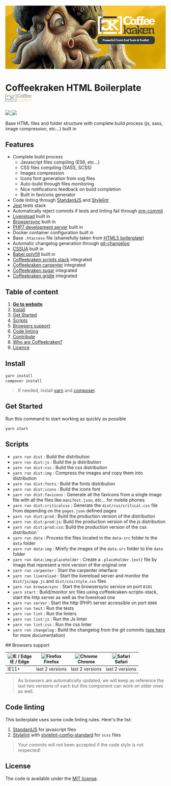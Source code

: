 ![Coffeekraken HTML Boilerplate](.resources/doc-header.jpg)

# Coffeekraken HTML Boilerplate <img src=".resources/coffeekraken-logo.jpg" height="25px" />

<p>
	<!-- <a href="https://travis-ci.org/coffeekraken/html-boilerplate">
		<img src="https://img.shields.io/travis/coffeekraken/html-boilerplate.svg?style=flat-square" />
	</a> -->
	<!-- <a href="https://www.npmjs.com/package/{package-name}">
		<img src="https://img.shields.io/npm/v/{package-name}.svg?style=flat-square" />
	</a> -->
	<!-- <a href="https://github.com/coffeekraken/html-boilerplate/blob/master/LICENSE.txt">
		<img src="https://img.shields.io/npm/l/{package-name}.svg?style=flat-square" />
	</a> -->
	<!-- <a href="https://github.com/coffeekraken/html-boilerplate">
		<img src="https://img.shields.io/npm/dt/{package-name}.svg?style=flat-square" />
	</a>
	<a href="https://github.com/coffeekraken/html-boilerplate">
		<img src="https://img.shields.io/github/forks/coffeekraken/html-boilerplate.svg?style=social&label=Fork&style=flat-square" />
	</a>
	<a href="https://github.com/coffeekraken/html-boilerplate">
		<img src="https://img.shields.io/github/stars/coffeekraken/html-boilerplate.svg?style=social&label=Star&style=flat-square" />
	</a>-->
	<a href="https://twitter.com/coffeekrakenio">
		<img src="https://img.shields.io/twitter/url/http/coffeekrakenio.svg?style=social&style=flat-square" />
	</a>
	<a href="https://coffeekraken.io">
		<img src="https://img.shields.io/twitter/url/http/shields.io.svg?style=flat-square&label=https://coffeekraken.io&colorB=f2bc2b&style=flat-square" />
	</a>
</p>

Base HTML files and folder structure with complete build process (js, sass, image compression, etc...) built in

## Features

- Complete build process
	- Javascript files compiling (ES6, etc...)
	- CSS files compiling (SASS, SCSS)
	- Images compression
	- Icons font generation from svg files
	- Auto-build through files monitoring
	- Nice notifications feedback on build completion
	- Built in favicons generator
- Code linting through [StandardJS](https://standardjs.com/) and [Stylelint](https://stylelint.io/)
- [Jest](https://jestjs.io/) tests stack
- Automatically reject commits if tests and linting fail through [pre-commit](https://www.npmjs.com/package/pre-commit)
- [Livereload](https://www.npmjs.com/package/livereload) built in
- [Browsersync](https://browsersync.io/) built in
- [PHP7 development server](https://www.npmjs.com/package/gulp-connect-php7) built in
- Docker container configuration built in
- Base `.htaccess` file (shamefully taken from [HTML5 boilerplate](https://github.com/h5bp/html5-boilerplate))
- Automatic changelog generation through [git-changelog](https://www.npmjs.com/package/git-changelog)
- [CSSUA](http://cssuseragent.org/) built in
- [Babel polyfill](https://www.npmjs.com/package/babel-polyfill) built in
- [Coffeekraken scripts stack](https://github.com/coffeekraken/scripts-stack) integrated
- [Coffeekraken carpenter](https://github.com/coffeekraken/carpenter) integrated
- [Coffeekraken sugar](https://github.com/coffeekraken/sugar) integrated
- [Coffeekraken gridle](https://github.com/coffeekraken/gridle) integrated

## Table of content

1. **[Go to website](https://coffeekraken.io)**
2. [Install](#readme-install)
3. [Get Started](#readme-get-started)
4. [Scripts](#readme-scripts)
5. [Browsers support](#readme-browsers-support)
6. [Code linting](#readme-code-linting)
7. [Contribute](https://github.com/Coffeekraken/coffeekraken/blob/master/contribute.md)
8. [Who are Coffeekraken?](https://github.com/Coffeekraken/coffeekraken/blob/master/who-are-we.md)
9. [Licence](#readme-license)

<a name="readme-install"></a>
## Install

```
yarn install
composer install
```

> If needed, install [yarn](https://yarnpkg.com/lang/en/docs/install/) and [composer](https://getcomposer.org/doc/00-intro.md#globally).

<a name="readme-get-started"></a>
## Get Started

Run this command to start working as quickly as possible

```
yarn start
```

<a name="readme-scripts"></a>
## Scripts

- ```yarn run dist``` : Build the distribution
- ```yarn run dist:js``` : Build the js distribution
- ```yarn run dist:css``` : Build the css distribution
- ```yarn run dist:img``` : Compress the images and copy them into distribution
- ```yarn run dist:fonts``` : Build the fonts distribution
- ```yarn run dist:icons``` : Build the icons font
- ```yarn run dist:favicons``` : Generate all the favicons from a single image file with all the files like `manifest.json`, etc... for mobile phones
- ```yarn run dist:criticalcss``` : Generate the `dist/css/critical.css` file from depending on the `pages.json` defined pages
- ```yarn run dist:prod``` : Build the production version of the distribution
- ```yarn run dist:prod:js```: Build the production version of the js distribution
- ```yarn run dist:prod:css```: Build the production version of the css distribution¨
- ```yarn run data``` : Process the files located in the `data-src` folder to the `data` folder
- ```yarn run data:img``` : Minify the images of the `data-src` folder to the `data` folder
- ```yarn run data:img:placeholder``` : Create a `.placeholder.{ext}` file by image that represent a mini version of the original one
- ```yarn run carpenter``` : Start the carpenter interface
- ```yarn run livereload``` : Start the livereload server and monitor the `dist/js/app.js` and `dist/css/style.css` files
- ```yarn run browsersync``` : Start the browsersync service on port `8181`
- ```yarn start``` : Build/monitor src files using coffeekraken-scripts-stack, start the http server as well as the livereload one
- ```yarn run server``` : Start the http (PHP) server accessible on port `8080`
- ```yarn run test``` : Run the tests
- ```yarn run lint``` : Run the linters
- ```yarn run lint:js``` : Run the Js linter
- ```yarn run lint:css``` : Run the css linter
- ```yarn run changelog``` : Build the changelog from the git commits ([see here](https://www.npmjs.com/package/git-changelog) for more documentation) 

<a name="readme-browsers-support"></a>
## Browsers support

| <img src="https://raw.githubusercontent.com/godban/browsers-support-badges/master/src/images/edge.png" alt="IE / Edge" width="16px" height="16px" /></br>IE / Edge | <img src="https://raw.githubusercontent.com/godban/browsers-support-badges/master/src/images/firefox.png" alt="Firefox" width="16px" height="16px" /></br>Firefox | <img src="https://raw.githubusercontent.com/godban/browsers-support-badges/master/src/images/chrome.png" alt="Chrome" width="16px" height="16px" /></br>Chrome | <img src="https://raw.githubusercontent.com/godban/browsers-support-badges/master/src/images/safari.png" alt="Safari" width="16px" height="16px" /></br>Safari |
| --------- | --------- | --------- | --------- |
| IE11+ | last 2 versions| last 2 versions| last 2 versions

> As browsers are automatically updated, we will keep as reference the last two versions of each but this component can work on older ones as well.

<a id="readme-code-linting"></a>
##  Code linting

This boilerplate uses some code linting rules. Here's the list:

1. [StandardJS](https://standardjs.com/) for javascript files
2. [Stylelint](https://github.com/stylelint/stylelint) with [stylelint-config-standard](https://github.com/stylelint/stylelint-config-standard) for `scss` files

> Your commits will not been accepted if the code style is not respected!

<a name="readme-license"></a>
## License

The code is available under the [MIT license](LICENSE.txt).
